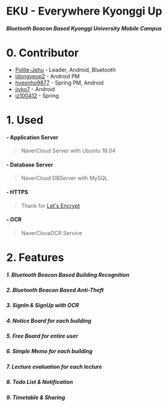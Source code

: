 # EKU - Everywhere Kyonggi Up
##### Bluetooth Beacon Based Kyonggi University Mobile Campus

# 0. Contributor
 - [Polite-Jehu](https://github.com/Polite-Jehu) - Leader, Android, Bluetooth
 - [ldongyeop2](https://github.com/ldongyeop2) - Android PM
 - [hyeonho9877](https://github.com/hyeonho9877) - Spring PM, Android
 - [jiyko7](https://github.com/jiyko7) - Android
 - [iz100412](https://github.com/iz100412) - Spring

# 1. Used
####  - Application Server
> NaverCloud Server with Ubuntu 18.04
####   - Database Server
> NaverCloud DBServer with MySQL
#### - HTTPS
> Thank for [Let's Encrypt](https://letsencrypt.org/)
#### - OCR
> NaverClovaOCR Service

# 2. Features
##### 1. Bluetooth Beacon Based Building Recognition
##### 2. Bluetooth Beacon Based Anti-Theft
##### 3. SignIn & SignUp with OCR
##### 4. Notice Board for each building
##### 5. Free Board for entire user
##### 6. Simple Memo for each building
##### 7. Lecture evaluation for each lecture
##### 8. Todo List & Notification
##### 9. Timetable & Sharing













